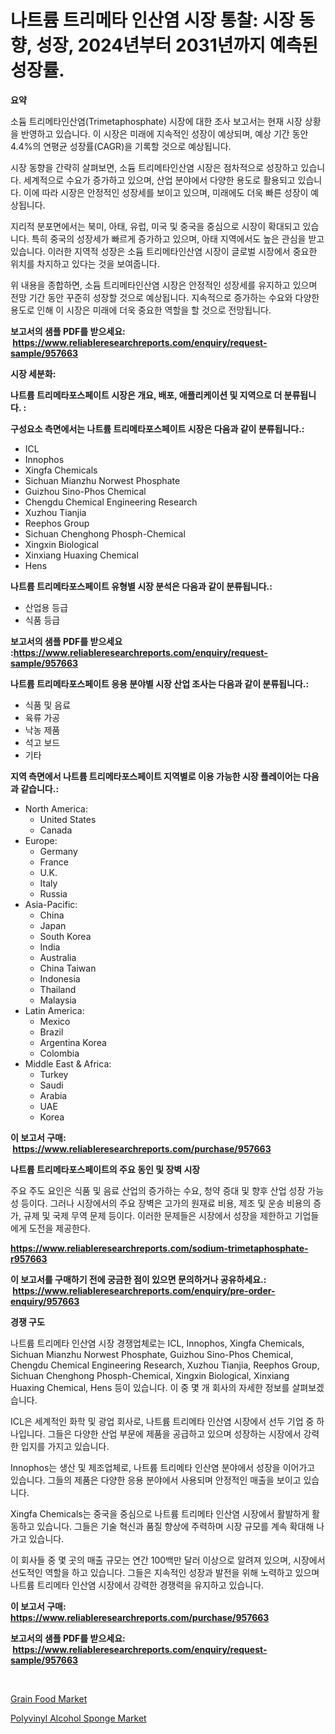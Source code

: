 <p><h1>나트륨 트리메타 인산염 시장 통찰: 시장 동향, 성장, 2024년부터 2031년까지 예측된 성장률.</h1></p><p><strong>요약</strong></p>
<p><p>소듐 트리메타인산염(Trimetaphosphate) 시장에 대한 조사 보고서는 현재 시장 상황을 반영하고 있습니다. 이 시장은 미래에 지속적인 성장이 예상되며, 예상 기간 동안 4.4%의 연평균 성장률(CAGR)을 기록할 것으로 예상됩니다.</p><p>시장 동향을 간략히 살펴보면, 소듐 트리메타인산염 시장은 점차적으로 성장하고 있습니다. 세계적으로 수요가 증가하고 있으며, 산업 분야에서 다양한 용도로 활용되고 있습니다. 이에 따라 시장은 안정적인 성장세를 보이고 있으며, 미래에도 더욱 빠른 성장이 예상됩니다.</p><p>지리적 분포면에서는 북미, 아태, 유럽, 미국 및 중국을 중심으로 시장이 확대되고 있습니다. 특히 중국의 성장세가 빠르게 증가하고 있으며, 아태 지역에서도 높은 관심을 받고 있습니다. 이러한 지역적 성장은 소듐 트리메타인산염 시장이 글로벌 시장에서 중요한 위치를 차지하고 있다는 것을 보여줍니다.</p><p>위 내용을 종합하면, 소듐 트리메타인산염 시장은 안정적인 성장세를 유지하고 있으며 전망 기간 동안 꾸준히 성장할 것으로 예상됩니다. 지속적으로 증가하는 수요와 다양한 용도로 인해 이 시장은 미래에 더욱 중요한 역할을 할 것으로 전망됩니다.</p></p>
<p><strong>보고서의 샘플 PDF를 받으세요: &nbsp;<a href="https://www.reliableresearchreports.com/enquiry/request-sample/957663">https://www.reliableresearchreports.com/enquiry/request-sample/957663</a></strong></p>
<p><strong>시장 세분화:</strong></p>
<p><strong> 나트륨 트리메타포스페이트 시장은 개요, 배포, 애플리케이션 및 지역으로 더 분류됩니다. :</strong></p>
<p><strong>구성요소 측면에서는 나트륨 트리메타포스페이트 시장은 다음과 같이 분류됩니다.:</strong></p>
<p><ul><li>ICL</li><li>Innophos</li><li>Xingfa Chemicals</li><li>Sichuan Mianzhu Norwest Phosphate</li><li>Guizhou Sino-Phos Chemical</li><li>Chengdu Chemical Engineering Research</li><li>Xuzhou Tianjia</li><li>Reephos Group</li><li>Sichuan Chenghong Phosph-Chemical</li><li>Xingxin Biological</li><li>Xinxiang Huaxing Chemical</li><li>Hens</li></ul></p>
<p><strong> 나트륨 트리메타포스페이트 유형별 시장 분석은 다음과 같이 분류됩니다.:</strong></p>
<p><ul><li>산업용 등급</li><li>식품 등급</li></ul></p>
<p><strong>보고서의 샘플 PDF를 받으세요 :<a href="https://www.reliableresearchreports.com/enquiry/request-sample/957663">https://www.reliableresearchreports.com/enquiry/request-sample/957663</a></strong></p>
<p><strong> 나트륨 트리메타포스페이트 응용 분야별 시장 산업 조사는 다음과 같이 분류됩니다.:</strong></p>
<p><ul><li>식품 및 음료</li><li>육류 가공</li><li>낙농 제품</li><li>석고 보드</li><li>기타</li></ul></p>
<p><strong>지역 측면에서 나트륨 트리메타포스페이트 지역별로 이용 가능한 시장 플레이어는 다음과 같습니다.:</strong></p>
<p><ul>
    <li>
        North America:
        <ul>
            <li>United States</li>
            <li>Canada</li>
        </ul>
    </li>
    <li>
        Europe:
        <ul>
            <li>Germany</li>
            <li>France</li>
            <li>U.K.</li>
            <li>Italy</li>
            <li>Russia</li>
        </ul>
    </li>
    <li>
        Asia-Pacific:
        <ul>
            <li>China</li>
            <li>Japan</li>
            <li>South Korea</li>
            <li>India</li>
            <li>Australia</li>
            <li>China Taiwan</li>
            <li>Indonesia</li>
            <li>Thailand</li>
            <li>Malaysia</li>
        </ul>
    </li>
    <li>
        Latin America:
        <ul>
            <li>Mexico</li>
            <li>Brazil</li>
            <li>Argentina Korea</li>
            <li>Colombia</li>
        </ul>
    </li>
    <li>
        Middle East & Africa:
        <ul>
            <li>Turkey</li>
            <li>Saudi</li>
            <li>Arabia</li>
            <li>UAE</li>
            <li>Korea</li>
        </ul>
    </li>
    </ul></p>
<p><strong>이 보고서 구매: &nbsp;<a href="https://www.reliableresearchreports.com/purchase/957663">https://www.reliableresearchreports.com/purchase/957663</a></strong></p>
<p><strong>나트륨 트리메타포스페이트의 주요 동인 및 장벽 시장</strong></p>
<p><p>주요 주도 요인은 식품 및 음료 산업의 증가하는 수요, 청약 증대 및 향후 산업 성장 가능성 등이다. 그러나 시장에서의 주요 장벽은 고가의 원재료 비용, 제조 및 운송 비용의 증가, 규제 및 국제 무역 문제 등이다. 이러한 문제들은 시장에서 성장을 제한하고 기업들에게 도전을 제공한다.</p></p>
<p><strong><a href="https://www.reliableresearchreports.com/sodium-trimetaphosphate-r957663">https://www.reliableresearchreports.com/sodium-trimetaphosphate-r957663</a></strong></p>
<p><strong>이 보고서를 구매하기 전에 궁금한 점이 있으면 문의하거나 공유하세요.: &nbsp;<a href="https://www.reliableresearchreports.com/enquiry/pre-order-enquiry/957663">https://www.reliableresearchreports.com/enquiry/pre-order-enquiry/957663</a></strong></p>
<p><strong>경쟁 구도</strong></p>
<p><p>나트륨 트리메타 인산염 시장 경쟁업체로는 ICL, Innophos, Xingfa Chemicals, Sichuan Mianzhu Norwest Phosphate, Guizhou Sino-Phos Chemical, Chengdu Chemical Engineering Research, Xuzhou Tianjia, Reephos Group, Sichuan Chenghong Phosph-Chemical, Xingxin Biological, Xinxiang Huaxing Chemical, Hens 등이 있습니다. 이 중 몇 개 회사의 자세한 정보를 살펴보겠습니다.</p><p>ICL은 세계적인 화학 및 광업 회사로, 나트륨 트리메타 인산염 시장에서 선두 기업 중 하나입니다. 그들은 다양한 산업 부문에 제품을 공급하고 있으며 성장하는 시장에서 강력한 입지를 가지고 있습니다.</p><p>Innophos는 생산 및 제조업체로, 나트륨 트리메타 인산염 분야에서 성장을 이어가고 있습니다. 그들의 제품은 다양한 응용 분야에서 사용되며 안정적인 매출을 보이고 있습니다.</p><p>Xingfa Chemicals는 중국을 중심으로 나트륨 트리메타 인산염 시장에서 활발하게 활동하고 있습니다. 그들은 기술 혁신과 품질 향상에 주력하며 시장 규모를 계속 확대해 나가고 있습니다.</p><p>이 회사들 중 몇 곳의 매출 규모는 연간 100백만 달러 이상으로 알려져 있으며, 시장에서 선도적인 역할을 하고 있습니다. 그들은 지속적인 성장과 발전을 위해 노력하고 있으며 나트륨 트리메타 인산염 시장에서 강력한 경쟁력을 유지하고 있습니다.</p></p>
<p><strong>이 보고서 구매: &nbsp; <a href="https://www.reliableresearchreports.com/purchase/957663">https://www.reliableresearchreports.com/purchase/957663</a></strong></p>
<p><strong>보고서의 샘플 PDF를 받으세요: &nbsp;<a href="https://www.reliableresearchreports.com/enquiry/request-sample/957663">https://www.reliableresearchreports.com/enquiry/request-sample/957663</a></strong><strong></strong></p>
<p>&nbsp;</p>
<p><p><a href="https://github.com/tamvrosiya/Market-Research-Report-List-3/blob/main/grain-food-market.md">Grain Food Market</a></p><p><a href="https://noble-drawer-34c.notion.site/Insights-into-Polyvinyl-Alcohol-Sponge-Market-Size-Analysing-Market-Share-Trends-and-Growth-from--cec1a0853c184551a506284954fd6fdf">Polyvinyl Alcohol Sponge Market</a></p></p>